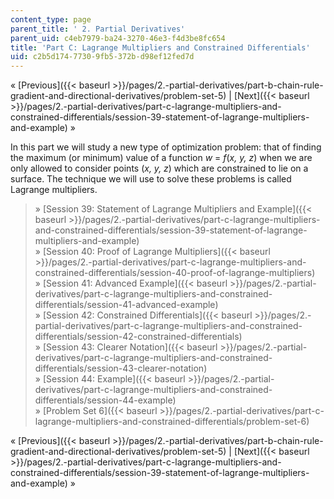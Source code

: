 ```yaml
---
content_type: page
parent_title: ' 2. Partial Derivatives'
parent_uid: c4eb7979-ba24-3270-46e3-f4d3be8fc654
title: 'Part C: Lagrange Multipliers and Constrained Differentials'
uid: c2b5d174-7730-9fb5-372b-d98ef12fed7d
---
```


« [Previous]({{< baseurl >}}/pages/2.-partial-derivatives/part-b-chain-rule-gradient-and-directional-derivatives/problem-set-5) | [Next]({{< baseurl >}}/pages/2.-partial-derivatives/part-c-lagrange-multipliers-and-constrained-differentials/session-39-statement-of-lagrange-multipliers-and-example) »

In this part we will study a new type of optimization problem: that of finding the maximum (or minimum) value of a function _w_ = _f_(_x, y, z_) when we are only allowed to consider points (_x, y, z_) which are constrained to lie on a surface. The technique we will use to solve these problems is called Lagrange multipliers.

> » [Session 39: Statement of Lagrange Multipliers and Example]({{< baseurl >}}/pages/2.-partial-derivatives/part-c-lagrange-multipliers-and-constrained-differentials/session-39-statement-of-lagrange-multipliers-and-example)  
> » [Session 40: Proof of Lagrange Multipliers]({{< baseurl >}}/pages/2.-partial-derivatives/part-c-lagrange-multipliers-and-constrained-differentials/session-40-proof-of-lagrange-multipliers)  
> » [Session 41: Advanced Example]({{< baseurl >}}/pages/2.-partial-derivatives/part-c-lagrange-multipliers-and-constrained-differentials/session-41-advanced-example)  
> » [Session 42: Constrained Differentials]({{< baseurl >}}/pages/2.-partial-derivatives/part-c-lagrange-multipliers-and-constrained-differentials/session-42-constrained-differentials)  
> » [Session 43: Clearer Notation]({{< baseurl >}}/pages/2.-partial-derivatives/part-c-lagrange-multipliers-and-constrained-differentials/session-43-clearer-notation)  
> » [Session 44: Example]({{< baseurl >}}/pages/2.-partial-derivatives/part-c-lagrange-multipliers-and-constrained-differentials/session-44-example)  
> » [Problem Set 6]({{< baseurl >}}/pages/2.-partial-derivatives/part-c-lagrange-multipliers-and-constrained-differentials/problem-set-6)

« [Previous]({{< baseurl >}}/pages/2.-partial-derivatives/part-b-chain-rule-gradient-and-directional-derivatives/problem-set-5) | [Next]({{< baseurl >}}/pages/2.-partial-derivatives/part-c-lagrange-multipliers-and-constrained-differentials/session-39-statement-of-lagrange-multipliers-and-example) »